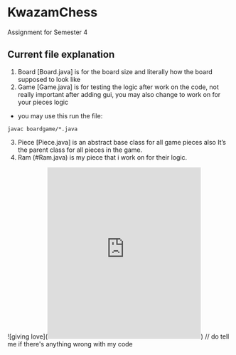 # KwazamChess
Assignment for Semester 4 

## Current file explanation
1. Board [Board.java] is for the board size and literally how the board supposed to look like
2. Game [Game.java] is for testing the logic after work on the code, not really important after adding gui, you may also change to work on for your pieces logic
- you may use this run the file:
```
javac boardgame/*.java
```
3. Piece [Piece.java] is an abstract base class for all game pieces also It’s the parent class for all pieces in the game.
4. Ram (#Ram.java) is my piece that i work on for their logic.


![giving love](<iframe src="https://assets.pinterest.com/ext/embed.html?id=6333255723404213" height="385" width="345" frameborder="0" scrolling="no" ></iframe>)
// do tell me if there's anything wrong with my code 
